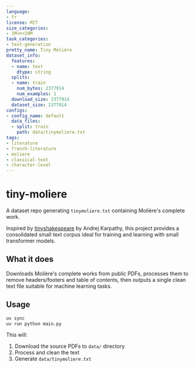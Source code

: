 ```yaml
---
language:
- fr
license: MIT
size_categories:
- 1M<n<10M
task_categories:
- text-generation
pretty_name: Tiny Molière
dataset_info:
  features:
  - name: text
    dtype: string
  splits:
  - name: train
    num_bytes: 2377914
    num_examples: 1
  download_size: 2377914
  dataset_size: 2377914
configs:
- config_name: default
  data_files:
  - split: train
    path: data/tinymoliere.txt
tags:
- literature
- french-literature
- moliere
- classical-text
- character-level
---
```

# tiny-moliere

A dataset repo generating `tinymoliere.txt` containing Molière's complete work.

Inspired by [tinyshakespeare](https://github.com/karpathy/char-rnn/blob/master/data/tinyshakespeare/input.txt) by Andrej Karpathy, this project provides a consolidated small text corpus ideal for training and learning with small transformer models.

## What it does

Downloads Molière's complete works from public PDFs, processes them to remove headers/footers and table of contents, then outputs a single clean text file suitable for machine learning tasks.

## Usage

```bash
uv sync
uv run python main.py
```

This will:
1. Download the source PDFs to `data/` directory
2. Process and clean the text
3. Generate `data/tinymoliere.txt`